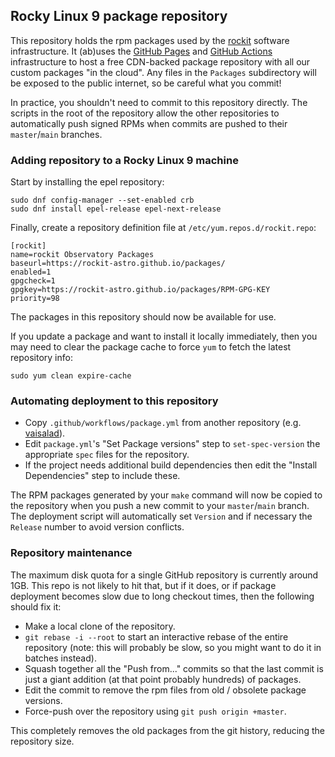 ## Rocky Linux 9 package repository

This repository holds the rpm packages used by the [rockit](https://github.com/rockit-astro) software infrastructure.  It (ab)uses the [GitHub Pages](https://pages.github.com/) and [GitHub Actions](https://docs.github.com/en/free-pro-team@latest/actions) infrastructure to host a free CDN-backed package repository with all our custom packages "in the cloud".  Any files in the `Packages` subdirectory will be exposed to the public internet, so be careful what you commit!

In practice, you shouldn't need to commit to this repository directly.  The scripts in the root of the repository allow the other repositories to automatically push signed RPMs when commits are pushed to their `master`/`main` branches.

### Adding repository to a Rocky Linux 9 machine

Start by installing the epel repository:
```
sudo dnf config-manager --set-enabled crb
sudo dnf install epel-release epel-next-release
````

Finally, create a repository definition file at `/etc/yum.repos.d/rockit.repo`:

```
[rockit]
name=rockit Observatory Packages
baseurl=https://rockit-astro.github.io/packages/
enabled=1
gpgcheck=1
gpgkey=https://rockit-astro.github.io/packages/RPM-GPG-KEY
priority=98
```

The packages in this repository should now be available for use.

If you update a package and want to install it locally immediately, then you may need to clear the package cache to force `yum` to fetch the latest repository info:
```
sudo yum clean expire-cache
```

### Automating deployment to this repository

* Copy `.github/workflows/package.yml` from another repository (e.g. [vaisalad](https://github.com/rockit-astro/vaisalad/)).
* Edit `package.yml`'s "Set Package versions" step to `set-spec-version` the appropriate `spec` files for the repository.
* If the project needs additional build dependencies then edit the "Install Dependencies" step to include these.

The RPM packages generated by your `make` command will now be copied to the repository when you push a new commit to your `master`/`main` branch.
The deployment script will automatically set `Version` and if necessary the `Release` number to avoid version conflicts.

### Repository maintenance

The maximum disk quota for a single GitHub repository is currently around 1GB.  This repo is not likely to hit that, but if it does, or if package deployment becomes slow due to long checkout times, then the following should fix it:

* Make a local clone of the repository.
* `git rebase -i --root` to start an interactive rebase of the entire repository (note: this will probably be slow, so you might want to do it in batches instead).
* Squash together all the "Push from..." commits so that the last commit is just a giant addition (at that point probably hundreds) of packages.
* Edit the commit to remove the rpm files from old / obsolete package versions.
* Force-push over the repository using `git push origin +master`.

This completely removes the old packages from the git history, reducing the repository size.

